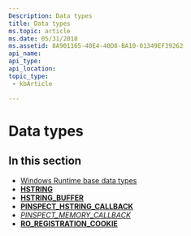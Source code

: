 ```yaml
---
Description: Data types
title: Data types
ms.topic: article
ms.date: 05/31/2018
ms.assetid: 8A901165-40E4-40D8-BA10-01349EF39262
api_name: 
api_type: 
api_location: 
topic_type: 
 - kbArticle

---
```


# Data types

## In this section

-   [Windows Runtime base data types](base-data-types.md)
-   [**HSTRING**](hstring.md)
-   [**HSTRING\_BUFFER**](hstring-buffer.md)
-   [**PINSPECT\_HSTRING\_CALLBACK**](https://msdn.microsoft.com/library/JJ219265(v=VS.85).aspx)
-   [*PINSPECT\_MEMORY\_CALLBACK*](https://msdn.microsoft.com/library/Dn302147(v=VS.85).aspx)
-   [**RO\_REGISTRATION\_COOKIE**](ro-registration-cookie.md)

 

 



